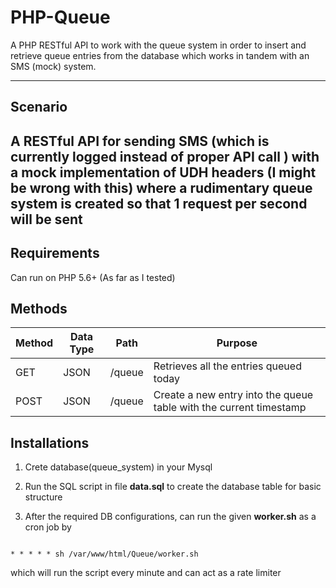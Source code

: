 # PHP-Queue
A PHP RESTful API to work with the queue system in order to insert and retrieve queue entries from the database which works in tandem with an SMS (mock) system.

---
## Scenario

A RESTful API for sending SMS (which is currently logged instead of proper API call ) with a mock implementation of UDH headers (I might be wrong with this) where a rudimentary queue system is created so that 1 request per second will be sent
---
## Requirements
Can run on PHP 5.6+ (As far as I tested)

## Methods 

| Method | Data Type | Path | Purpose |
|--------|--------|--------|--------|
| GET    | JSON |/queue  |Retrieves all the entries queued today|
| POST    | JSON |/queue  |Create a new entry into the queue table with the current timestamp

## Installations
1. Crete database(queue_system) in your Mysql

2. Run the SQL script in file **data.sql** to create the database table for basic structure

3. After the required DB configurations, can run the given **worker.sh** as a cron job by
  ```
  
  * * * * * sh /var/www/html/Queue/worker.sh
  
  ```
  which will run the script every minute and can act as a rate limiter
  
  
